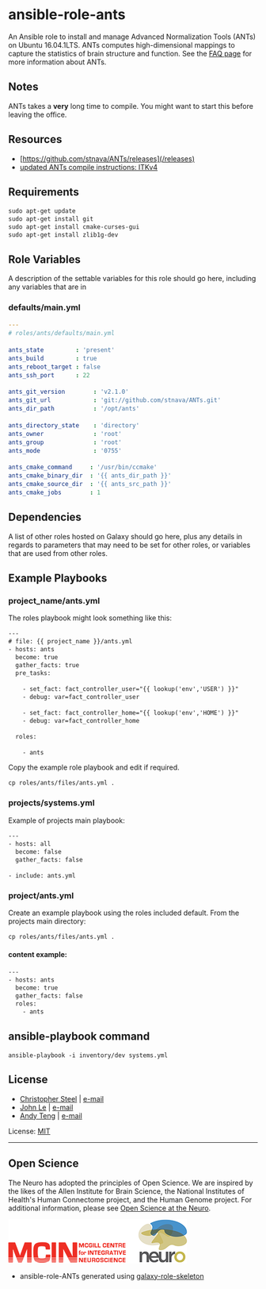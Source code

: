 
# ansible-role-ants

An Ansible role to install and manage Advanced Normalization Tools (ANTs) on Ubuntu 16.04.1LTS. ANTs computes high-dimensional mappings to capture the statistics of brain structure and function.  See the [FAQ page](https://github.com/stnava/ANTsTutorial/blob/master/handout/antsGithubExamples.Rmd) for more information about ANTs.

## Notes

ANTs takes a **very** long time to compile. You might want to start this before leaving the office.

## Resources

* [https://github.com/stnava/ANTs/releases](/releases)
* [ updated ANTs compile instructions: ITKv4]( https://brianavants.wordpress.com/2012/04/13/updated-ants-compile-instructions-april-12-2012/ ) 



Requirements
------------

```shell
sudo apt-get update
sudo apt-get install git
sudo apt-get install cmake-curses-gui
sudo apt-get install zlib1g-dev
```


Role Variables
--------------

A description of the settable variables for this role should go here, including any variables that are in

 ### defaults/main.yml

```yaml
---
# roles/ants/defaults/main.yml

ants_state         : 'present'
ants_build         : true
ants_reboot_target : false
ants_ssh_port      : 22

ants_git_version        : 'v2.1.0'
ants_git_url            : 'git://github.com/stnava/ANTs.git'
ants_dir_path           : '/opt/ants'

ants_directory_state    : 'directory'
ants_owner              : 'root'
ants_group              : 'root'
ants_mode               : '0755'

ants_cmake_command     : '/usr/bin/ccmake'
ants_cmake_binary_dir  : '{{ ants_dir_path }}'
ants_cmake_source_dir  : '{{ ants_src_path }}'
ants_cmake_jobs        : 1
```


Dependencies
------------

A list of other roles hosted on Galaxy should go here, plus any details in regards to parameters that may need to be set for other roles, or variables that are used from other roles.


Example Playbooks
----------------

### project_name/ants.yml

The roles playbook might look something like this:

```shell
---
# file: {{ project_name }}/ants.yml
- hosts: ants
  become: true
  gather_facts: true
  pre_tasks:

    - set_fact: fact_controller_user="{{ lookup('env','USER') }}"
    - debug: var=fact_controller_user

    - set_fact: fact_controller_home="{{ lookup('env','HOME') }}"
    - debug: var=fact_controller_home

  roles:

    - ants
```

Copy the example role playbook and edit if required.

```shell
cp roles/ants/files/ants.yml .
```

### projects/systems.yml

Example of projects main playbook:

```shell
---
- hosts: all
  become: false
  gather_facts: false

- include: ants.yml
```

### project/ants.yml

Create an example playbook using the roles included default. From the projects main directory:

```shell
cp roles/ants/files/ants.yml .
```

#### content example:

    ---
    - hosts: ants
      become: true
      gather_facts: false
      roles:
        - ants

## ansible-playbook command

```shell
ansible-playbook -i inventory/dev systems.yml
```


License
-------

- [Christopher Steel](http://mcin-cnim.ca/) | [e-mail](mailto:christopher.steel@mcgill.ca)
- [John Le](http://mcin-cnim.ca/) | [e-mail](mailto:john.le@mcgill.ca)
- [Andy Teng](http://mcin-cnim.ca/) | [e-mail](xiaoqiu.teng@mcgill.ca)

License: [MIT](https://tldrlegal.com/license/mit-license)

----------

## Open Science

The Neuro has adopted the principles of Open Science. We are inspired by the likes of the Allen Institute for Brain Science, the National Institutes of Health's Human Connectome project, and the Human Genome project. For additional information, please see [Open Science at the Neuro](https://www.mcgill.ca/neuro/open-science-0).

![neuro](imgs/mcin-neuro-logo.png)

  

- ansible-role-ANTs generated using [galaxy-role-skeleton](https://github.com/cjsteel/galaxy-role-skeleton)